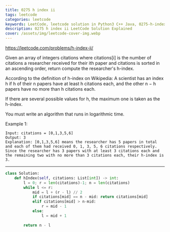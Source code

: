 ```yaml
---
title: 0275 h index ii
tags: leetcode
categories: leetcode
keywords: LeetCode, leetcode solution in Python3 C++ Java, 0275-h-index-ii solution
description: 0275 h index ii LeetCode Solution Explained
cover: /assets/img/leetcode-cover-img.webp
---
```



https://leetcode.com/problems/h-index-ii/

Given an array of integers citations where citations[i] is the number of citations a researcher received for their ith paper and citations is sorted in an ascending order, return compute the researcher's h-index.

According to the definition of h-index on Wikipedia: A scientist has an index h if h of their n papers have at least h citations each, and the other n − h papers have no more than h citations each.

If there are several possible values for h, the maximum one is taken as the h-index.

You must write an algorithm that runs in logarithmic time.

Example 1:
```
Input: citations = [0,1,3,5,6]
Output: 3
Explanation: [0,1,3,5,6] means the researcher has 5 papers in total and each of them had received 0, 1, 3, 5, 6 citations respectively.
Since the researcher has 3 papers with at least 3 citations each and the remaining two with no more than 3 citations each, their h-index is 3.
```


---




```python
class Solution:
    def hIndex(self, citations: List[int]) -> int:
        l = 0; r = len(citations)-1; n = len(citations)
        while l <= r:
            mid = l + (r - l) // 2
            if citations[mid] == n - mid: return citations[mid]
            elif citations[mid] > n-mid: 
                r = mid - 1
            else:
                l = mid + 1
        
        return n - l
```
